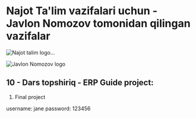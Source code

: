 # Najot Ta'lim vazifalari uchun - Javlon Nomozov tomonidan qilingan vazifalar

![Najot talim logo...](https://assets-global.website-files.com/62361b0ee9fbf8a744598959/62be9351137b5e0541861308_Najot-logo-1.jpg)

![Javlon Nomozov logo](https://avatars.githubusercontent.com/u/69708014?v=4)

## 10 - Dars topshiriq - ERP Guide project:

1. Final project

username: jane
password: 123456